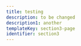 ```yaml
---
title: testing
description: to be changed
description1: another 
templateKey: section3-page
identifier: section3
---
```

